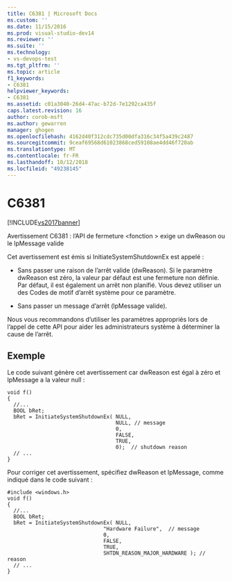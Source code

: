 ```yaml
---
title: C6381 | Microsoft Docs
ms.custom: ''
ms.date: 11/15/2016
ms.prod: visual-studio-dev14
ms.reviewer: ''
ms.suite: ''
ms.technology:
- vs-devops-test
ms.tgt_pltfrm: ''
ms.topic: article
f1_keywords:
- C6381
helpviewer_keywords:
- C6381
ms.assetid: c01a3040-26d4-47ac-b72d-7e1292ca435f
caps.latest.revision: 16
author: corob-msft
ms.author: gewarren
manager: ghogen
ms.openlocfilehash: 4162d40f312cdc735d00dfa316c34f5a439c2487
ms.sourcegitcommit: 9ceaf69568d61023868ced59108ae4dd46f720ab
ms.translationtype: MT
ms.contentlocale: fr-FR
ms.lasthandoff: 10/12/2018
ms.locfileid: "49238145"
---
```

# <a name="c6381"></a>C6381
[!INCLUDE[vs2017banner](../includes/vs2017banner.md)]

Avertissement C6381 : l’API de fermeture \<fonction > exige un dwReason ou le lpMessage valide  
  
 Cet avertissement est émis si InitiateSystemShutdownEx est appelé :  
  
-   Sans passer une raison de l’arrêt valide (dwReason). Si le paramètre dwReason est zéro, la valeur par défaut est une fermeture non définie. Par défaut, il est également un arrêt non planifié. Vous devez utiliser un des Codes de motif d’arrêt système pour ce paramètre.  
  
-   Sans passer un message d’arrêt (lpMessage valide).  
  
 Nous vous recommandons d’utiliser les paramètres appropriés lors de l’appel de cette API pour aider les administrateurs système à déterminer la cause de l’arrêt.  
  
## <a name="example"></a>Exemple  
 Le code suivant génère cet avertissement car dwReason est égal à zéro et lpMessage a la valeur null :  
  
```  
void f()  
{  
  //...  
  BOOL bRet;  
  bRet = InitiateSystemShutdownEx( NULL,  
                                   NULL, // message  
                                   0,          
                                   FALSE,      
                                   TRUE,       
                                   0);  // shutdown reason  
  // ...  
}  
```  
  
 Pour corriger cet avertissement, spécifiez dwReason et lpMessage, comme indiqué dans le code suivant :  
  
```  
#include <windows.h>  
void f()  
{  
  //...  
  BOOL bRet;  
  bRet = InitiateSystemShutdownEx( NULL,  
                               "Hardware Failure",  // message    
                               0,          
                               FALSE,      
                               TRUE,       
                               SHTDN_REASON_MAJOR_HARDWARE ); // reason  
  // ...  
}  
```



